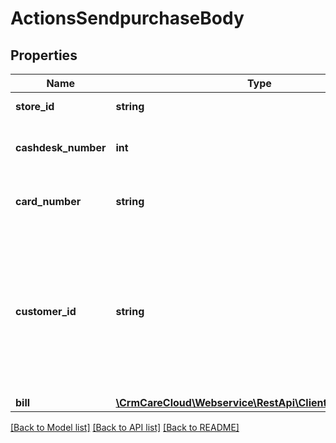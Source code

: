 # ActionsSendpurchaseBody

## Properties
Name | Type | Description | Notes
------------ | ------------- | ------------- | -------------
**store_id** | **string** | ID of the store. | 
**cashdesk_number** | **int** | Number of the cash-desk in store. | 
**card_number** | **string** | The customer card number. | [optional] 
**customer_id** | **string** | ID of the customer that made the purchase. You can search customers by plenty parameter in the resource customers. | [optional] 
**bill** | [**\CrmCareCloud\Webservice\RestApi\Client\Model\FinalBill**](FinalBill.md) |  | 

[[Back to Model list]](../../README.md#documentation-for-models) [[Back to API list]](../../README.md#documentation-for-api-endpoints) [[Back to README]](../../README.md)

